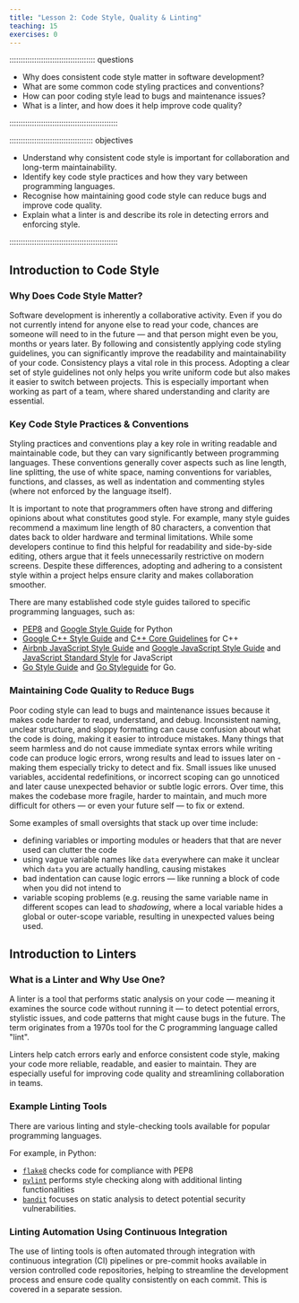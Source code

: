 ```yaml
---
title: "Lesson 2: Code Style, Quality & Linting"
teaching: 15
exercises: 0
---
```


:::::::::::::::::::::::::::::::::::::: questions 

- Why does consistent code style matter in software development?
- What are some common code styling practices and conventions?
- How can poor coding style lead to bugs and maintenance issues?
- What is a linter, and how does it help improve code quality?

::::::::::::::::::::::::::::::::::::::::::::::::

::::::::::::::::::::::::::::::::::::: objectives

- Understand why consistent code style is important for collaboration and long-term maintainability.
- Identify key code style practices and how they vary between programming languages.
- Recognise how maintaining good code style can reduce bugs and improve code quality.
- Explain what a linter is and describe its role in detecting errors and enforcing style.

::::::::::::::::::::::::::::::::::::::::::::::::

## Introduction to Code Style

### Why Does Code Style Matter?

Software development is inherently a collaborative activity. Even if you do not currently intend for anyone else to read your code, chances are someone will need to in the future — and that person might even be you, months or years later. By following and consistently applying code styling guidelines, you can significantly improve the readability and maintainability of your code. Consistency plays a vital role in this process. Adopting a clear set of style guidelines not only helps you write uniform code but also makes it easier to switch between projects. This is especially important when working as part of a team, where shared understanding and clarity are essential.

### Key Code Style Practices & Conventions

Styling practices and conventions play a key role in writing readable and maintainable code, but they can vary significantly between programming languages. These conventions generally cover aspects such as line length, line splitting, the use of white space, naming conventions for variables, functions, and classes, as well as indentation and commenting styles (where not enforced by the language itself).

It is important to note that programmers often have strong and differing opinions about what constitutes good style. For example, many style guides recommend a maximum line length of 80 characters, a convention that dates back to older hardware and terminal limitations. While some developers continue to find this helpful for readability and side-by-side editing, others argue that it feels unnecessarily restrictive on modern screens. Despite these differences, adopting and adhering to a consistent style within a project helps ensure clarity and makes collaboration smoother.

There are many established code style guides tailored to specific programming languages, such as:

- [PEP8](https://peps.python.org/pep-0008/) and [Google Style Guide](https://google.github.io/styleguide/pyguide.html) for Python
- [Google C++ Style Guide](https://google.github.io/styleguide/cppguide.html) and [C++ Core Guidelines](https://github.com/isocpp/CppCoreGuidelines) for C++
- [Airbnb JavaScript Style Guide](https://airbnb.io/javascript/) and [Google JavaScript Style Guide](https://google.github.io/styleguide/jsguide.html) and [JavaScript Standard Style](https://standardjs.com/) for JavaScript
- [Go Style Guide](https://google.github.io/styleguide/go/) and [Go Styleguide](https://github.com/bahlo/go-styleguide) for Go.

### Maintaining Code Quality to Reduce Bugs

Poor coding style can lead to bugs and maintenance issues because it makes code harder to read, understand, and debug. Inconsistent naming, unclear structure, and sloppy formatting can cause confusion about what the code is doing, making it easier to introduce mistakes. 
Many things that seem harmless and do not cause immediate syntax errors while writing code can produce logic errors, wrong results and lead to issues later on - making them especially tricky to detect and fix.
Small issues like unused variables, accidental redefinitions, or incorrect scoping can go unnoticed and later cause unexpected behavior or subtle logic errors. Over time, this makes the codebase more fragile, harder to maintain, and much more difficult for others — or even your future self — to fix or extend.

Some examples of small oversights that stack up over time include: 

- defining variables or importing modules or headers that that are never used can clutter the code
- using vague variable names like `data` everywhere can make it unclear which `data` you are actually handling, causing mistakes
- bad indentation can cause logic errors — like running a block of code when you did not intend to
- variable scoping problems (e.g. reusing the same variable name in different scopes can lead to *shadowing*, where a local variable hides a global or outer-scope variable, resulting in unexpected values being used.

## Introduction to Linters

### What is a Linter and Why Use One?

A linter is a tool that performs static analysis on your code — meaning it examines the source code without running it — to detect potential errors, stylistic issues, and code patterns that might cause bugs in the future. The term originates from a 1970s tool for the C programming language called "lint".

Linters help catch errors early and enforce consistent code style, making your code more reliable, readable, and easier to maintain. They are especially useful for improving code quality and streamlining collaboration in teams.

### Example Linting Tools 

There are various linting and style-checking tools available for popular programming languages. 

For example, in Python:

- [`flake8`](https://flake8.pycqa.org/en/latest/) checks code for compliance with PEP8
- [`pylint`](https://pypi.org/project/pylint/) performs style checking along with additional linting functionalities
- [`bandit`](https://bandit.readthedocs.io/en/latest/) focuses on static analysis to detect potential security vulnerabilities.

### Linting Automation Using Continuous Integration

The use of linting tools is often automated through integration with continuous integration (CI) pipelines or pre-commit hooks available in version controlled code repositories, helping to streamline the development process and ensure code quality consistently on each commit. This is covered in a separate session.
